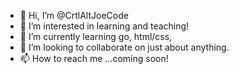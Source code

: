 - 👋 Hi, I’m @CrtlAltJoeCode
- 👀 I’m interested in learning and teaching!
- 🌱 I’m currently learning go, html/css, 
- 💞️ I’m looking to collaborate on just about anything.
- 📫 How to reach me ...coming soon!

  

<!---
CrtlAltJoeCode/CrtlAltJoeCode is a ✨ special ✨ repository because its `README.md` (this file) appears on your GitHub profile.
You can click the Preview link to take a look at your changes.
--->
